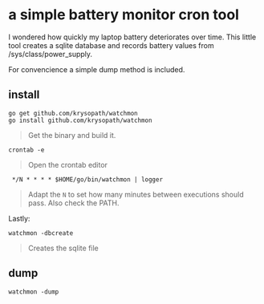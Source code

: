 # a simple battery monitor cron tool

I wondered how quickly my laptop battery deteriorates over time. This little
tool creates a sqlite database and records battery values from
/sys/class/power_supply.

For convencience a simple dump method is included.

## install

```
go get github.com/krysopath/watchmon
go install github.com/krysopath/watchmon

```
> Get the binary and build it.

```
crontab -e

```
> Open the crontab editor

```
 */N * * * * $HOME/go/bin/watchmon | logger
```

> Adapt the `N` to set how many minutes between executions should pass. Also check the PATH.


Lastly:

```
watchmon -dbcreate
```

> Creates the sqlite file


## dump

```
watchmon -dump
```
